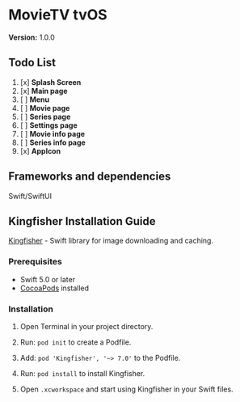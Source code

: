 
# MovieTV tvOS

**Version:** 1.0.0

## Todo List

1. [x] **Splash Screen**
2. [x] **Main page** 
3. [ ]  **Menu** 
4. [ ] **Movie page** 
5. [ ]  **Series page** 
6. [ ]  **Settings page** 
7. [ ]  **Movie info page** 
8. [ ]  **Series info page** 
15. [x] **AppIcon**


<!--## Screenshots-->
<!---->
<!--<p align="center"> -->
<!-- <img src="images/landing.png" width="366" height="696">  -->
<!--  <img src="images/landing.png" width="366" height="696">-->
<!--</p>  -->
<!---->
<!--<p align="center"> -->
<!--  <img src="images/landing.png" width="366" height="696">  -->
<!--  <img src="images/landing.png" width="366" height="696">-->
<!--</p>  -->
<!---->
<!--<p align="center"> -->
<!--  <img src="images/landing.png" width="366" height="696">-->
<!--  <img src="images/landing.png" width="366" height="696">-->
<!--</p>  -->
<!---->
<!--<p align="center"> -->
<!--  <img src="images/landing.png" width="366" height="696"> -->
<!--  <img src="images/landing.png" width="366" height="696">  -->
<!--</p>  -->
<!-- -->

## Frameworks and dependencies

Swift/SwiftUI 
## Kingfisher Installation Guide

[Kingfisher](https://github.com/onevcat/Kingfisher) - Swift library for image downloading and caching.

### Prerequisites

- Swift 5.0 or later
- [CocoaPods](https://cocoapods.org/) installed

### Installation

1. Open Terminal in your project directory.

2. Run: `pod init` to create a Podfile.

3. Add: `pod 'Kingfisher', '~> 7.0'` to the Podfile.

4. Run: `pod install` to install Kingfisher.

5. Open `.xcworkspace` and start using Kingfisher in your Swift files.
